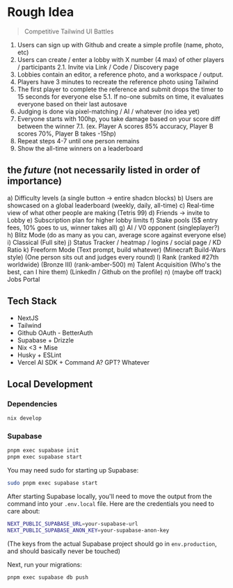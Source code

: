 # Rough Idea

> Competitive Tailwind UI Battles

1. Users can sign up with Github and create a simple profile (name, photo, etc)
2. Users can create / enter a lobby with X number (4 max) of other players /
   participants 2.1. Invite via Link / Code / Discovery page
3. Lobbies contain an editor, a reference photo, and a workspace / output.
4. Players have 3 minutes to recreate the reference photo using Tailwind
5. The first player to complete the reference and submit drops the timer to 15
   seconds for everyone else 5.1. If no-one submits on time, it evaluates
   everyone based on their last autosave
6. Judging is done via pixel-matching / AI / whatever (no idea yet)
7. Everyone starts with 100hp, you take damage based on your score diff between
   the winner 7.1. (ex. Player A scores 85% accuracy, Player B scores 70%,
   Player B takes -15hp)
8. Repeat steps 4-7 until one person remains
9. Show the all-time winners on a leaderboard

## the _future_ (not necessarily listed in order of importance)

a) Difficulty levels (a single button -> entire shadcn blocks) b) Users are
showcased on a global leaderboard (weekly, daily, all-time) c) Real-time view of
what other people are making (Tetris 99) d) Friends -> invite to Lobby e)
Subscription plan for higher lobby limits f) Stake pools (5$ entry fees, 10%
goes to us, winner takes all) g) AI / V0 opponent (singleplayer?) h) Blitz Mode
(do as many as you can, average score against everyone else) i) Classical (Full
site) j) Status Tracker / heatmap / logins / social page / KD Ratio k) Freeform
Mode (Text prompt, build whatever) (Minecraft Build-Wars style) (One person sits
out and judges every round) l) Rank (ranked #27th worldwide) (Bronze III)
(rank-amber-500) m) Talent Acquisition (Who's the best, can I hire them)
(LinkedIn / Github on the profile) n) (maybe off track) Jobs Portal

## Tech Stack

- NextJS
- Tailwind
- Github OAuth - BetterAuth
- Supabase + Drizzle
- Nix <3 + Mise
- Husky + ESLint
- Vercel AI SDK + Command A? GPT? Whatever

## Local Development

### Dependencies

```bash
nix develop
```

### Supabase

```bash
pnpm exec supabase init
pnpm exec supabase start
```

You may need sudo for starting up Supabase:

```bash
sudo pnpm exec supabase start
```

After starting Supabase locally, you'll need to move the output from the
command into your `.env.local` file. Here are the credentials you need to
care about:

```bash
NEXT_PUBLIC_SUPABASE_URL=your-supabase-url
NEXT_PUBLIC_SUPABASE_ANON_KEY=your-supabase-anon-key
```

(The keys from the actual Supabase project should go in `env.production`, and should basically never be touched)

Next, run your migrations:

```bash
pnpm exec supabase db push
```
